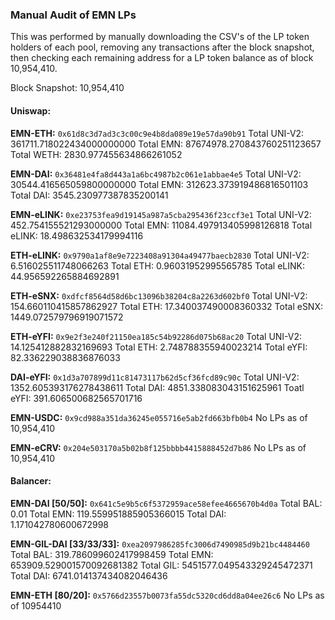 ### Manual Audit of EMN LPs

This was performed by manually downloading the CSV's of the LP token holders of each pool, removing any transactions after the block snapshot, then checking each remaining address for a LP token balance as of block 10,954,410. 

Block Snapshot: 10,954,410

#### Uniswap: 

**EMN-ETH:** `0x61d8c3d7ad3c3c00c9e4b8da089e19e57da90b91`
Total UNI-V2: 361711.718022434000000000
Total EMN: 87674978.270843760251123657
Total WETH: 2830.977455634866261052

**EMN-DAI:** `0x36481e4fa8d443a1a6bc4987b2c061e1abbae4e5`
Total UNI-V2: 30544.416565059800000000
Total EMN: 312623.373919486816501103
Total DAI: 3545.230977387835200141

**EMN-eLINK:** `0xe23753fea9d19145a987a5cba295436f23ccf3e1`
Total UNI-V2: 452.754155521293000000
Total EMN: 11084.497913405998126818
Total eLINK: 18.498632534179994116

**ETH-eLINK:** `0x9790a1af8e9e7223408a91304a49477baecb2830`
Total UNI-V2: 6.516025511748066263
Total ETH: 0.96031952995565785
Total eLINK: 44.956592265884692891

**ETH-eSNX:** `0xdfcf8564d58d6bc13096b38204c8a2263d602bf0`
Total UNI-V2: 154.660110415857862927
Total ETH: 17.340037490008360332
Total eSNX: 1449.072579796919071572

**ETH-eYFI:** `0x9e2f3e240f21150ea185c54b92286d075b68ac20`
Total UNI-V2: 14.125412882832169693
Total ETH: 2.748788355940023214
Total eYFI: 82.336229038836876033

**DAI-eYFI:** `0x1d3a707899d11c81473117b62d5cf36fcd89c90c`
Total UNI-V2: 1352.605393176278438611
Total DAI: 4851.338083043151625961
Toatl eYFI: 391.606500682565701716

**EMN-USDC:** `0x9cd988a351da36245e055716e5ab2fd663bfb0b4`
No LPs as of 10,954,410

**EMN-eCRV:** `0x204e503170a5b02b8f125bbbb4415888452d7b86`
No LPs as of 10,954,410

#### Balancer: 
**EMN-DAI [50/50]:** `0x641c5e9b5c6f5372959ace58efee4665670b4d0a`
Total BAL: 0.01
Total EMN: 119.559951885905366015
Total DAI: 1.171042780600672998

**EMN-GIL-DAI [33/33/33]:** `0xea2097986285fc3006d7490985d9b21bc4484460`
Total BAL: 319.786099602417998459
Total EMN: 653909.529001570092681382
Total GIL: 5451577.049543329245472371
Total DAI: 6741.014137434082046436

**EMN-ETH [80/20]:** `0x5766d23557b0073fa55dc5320cd6dd8a04ee26c6`
No LPs as of 10954410
